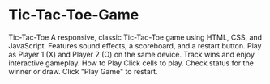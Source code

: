 # Tic-Tac-Toe-Game
Tic-Tac-Toe A responsive, classic Tic-Tac-Toe game using HTML, CSS, and JavaScript. Features sound effects, a scoreboard, and a restart button. Play as Player 1 (X) and Player 2 (O) on the same device. Track wins and enjoy interactive gameplay.  How to Play Click cells to play. Check status for the winner or draw. Click "Play Game" to restart.
